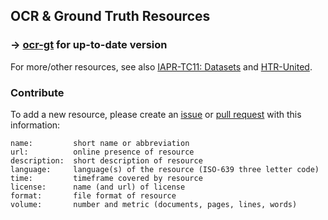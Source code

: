 ## OCR & Ground Truth Resources

### → **[ocr-gt](https://cneud.github.io/ocr-gt/) for up-to-date version**

For more/other resources, see also [IAPR-TC11: Datasets](http://datasets.iapr-tc11.org/) and [HTR-United](https://htr-united.github.io/).

### Contribute
To add a new resource, please create an [issue](https://github.com/cneud/ocr-gt/issues) or [pull request](https://github.com/cneud/ocr-gt/pulls) with this information:
```
name:         short name or abbreviation
url:          online presence of resource
description:  short description of resource
language:     language(s) of the resource (ISO-639 three letter code)
time:         timeframe covered by resource
license:      name (and url) of license
format:       file format of resource
volume:       number and metric (documents, pages, lines, words) 
```
